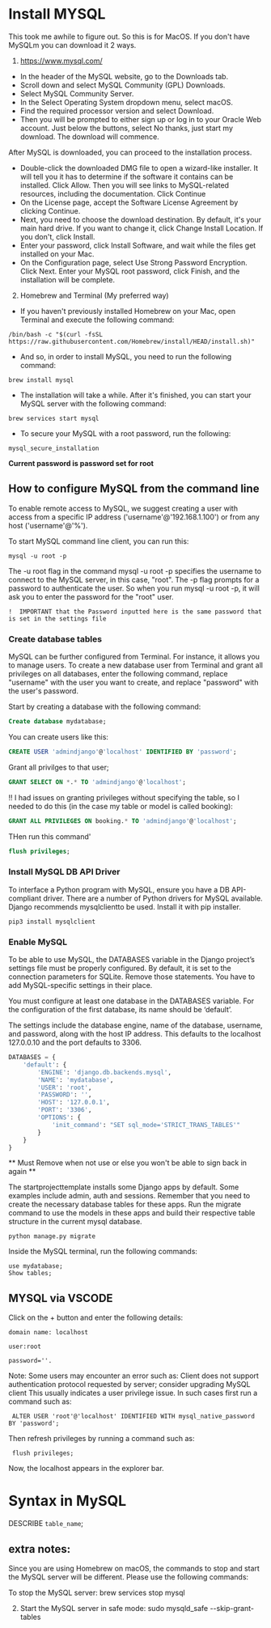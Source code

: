 # Install MYSQL

This took me awhile to figure out. So this is for MacOS. If you don't have MySQLm you can download it 2 ways.

1. https://www.mysql.com/

- In the header of the MySQL website, go to the Downloads tab.
- Scroll down and select MySQL Community (GPL) Downloads.
- Select MySQL Community Server.
- In the Select Operating System dropdown menu, select macOS.
- Find the required processor version and select Download.
- Then you will be prompted to either sign up or log in to your Oracle Web account. Just below the buttons, select No thanks, just start my download. The download will commence.

After MySQL is downloaded, you can proceed to the installation process.

- Double-click the downloaded DMG file to open a wizard-like installer. It will tell you it has to determine if the software it contains can be installed. Click Allow. Then you will see links to MySQL-related resources, including the documentation. Click Continue
- On the License page, accept the Software License Agreement by clicking Continue.
- Next, you need to choose the download destination. By default, it's your main hard drive. If you want to change it, click Change Install Location. If you don't, click Install.
- Enter your password, click Install Software, and wait while the files get installed on your Mac.
- On the Configuration page, select Use Strong Password Encryption. Click Next. Enter your MySQL root password, click Finish, and the installation will be complete.

2. Homebrew and Terminal (My preferred way)

- If you haven't previously installed Homebrew on your Mac, open Terminal and execute the following command:

```
/bin/bash -c "$(curl -fsSL https://raw.githubusercontent.com/Homebrew/install/HEAD/install.sh)"
```

- And so, in order to install MySQL, you need to run the following command:

```
brew install mysql
```

- The installation will take a while. After it's finished, you can start your MySQL server with the following command:

```
brew services start mysql
```

- To secure your MySQL with a root password, run the following:

```
mysql_secure_installation
```

**Current password is password set for root**

## How to configure MySQL from the command line

To enable remote access to MySQL, we suggest creating a user with access from a specific IP address ('username'@'192.168.1.100') or from any host ('username'@'%').

To start MySQL command line client, you can run this:

```
mysql -u root -p
```

The -u root flag in the command mysql -u root -p specifies the username to connect to the MySQL server, in this case, "root". The -p flag prompts for a password to authenticate the user. So when you run mysql -u root -p, it will ask you to enter the password for the "root" user.

```
!  IMPORTANT that the Password inputted here is the same password that is set in the settings file
```

### Create database tables

MySQL can be further configured from Terminal. For instance, it allows you to manage users. To create a new database user from Terminal and grant all privileges on all databases, enter the following command, replace "username" with the user you want to create, and replace "password" with the user's password.

Start by creating a database with the following command:

```sql
Create database mydatabase;
```

You can create users like this:

```sql
CREATE USER 'admindjango'@'localhost' IDENTIFIED BY 'password';
```

Grant all privilges to that user;

```sql
GRANT SELECT ON *.* TO 'admindjango'@'localhost';
```

!! I had issues on granting privileges without specifying the table, so I needed to do this (in the case my table or model is called booking):

```sql
GRANT ALL PRIVILEGES ON booking.* TO 'admindjango'@'localhost';
```

THen run this command'

```sql
flush privileges;
```

### Install MySQL DB API Driver

To interface a Python program with MySQL, ensure you have a DB API-compliant driver. There are a number of Python drivers for MySQL available. Django recommends mysqlclientto be used. Install it with pip installer.

```
pip3 install mysqlclient
```

### Enable MySQL

To be able to use MySQL, the DATABASES variable in the Django project’s settings file must be properly configured. By default, it is set to the connection parameters for SQLite. Remove those statements. You have to add MySQL-specific settings in their place.

You must configure at least one database in the DATABASES variable. For the configuration of the first database, its name should be ‘default’.

The settings include the database engine, name of the database, username, and password, along with the host IP address. This defaults to the localhost 127.0.0.10 and the port defaults to 3306.

```py
DATABASES = {
    'default': {
        'ENGINE': 'django.db.backends.mysql',
        'NAME': 'mydatabase',
        'USER': 'root',
        'PASSWORD': '',
        'HOST': '127.0.0.1',
        'PORT': '3306',
        'OPTIONS': {
            'init_command': "SET sql_mode='STRICT_TRANS_TABLES'"
        }
    }
}
```

** Must Remove when not use or else you won't be able to sign back in again **

The startprojecttemplate installs some Django apps by default. Some examples include admin, auth and sessions.
Remember that you need to create the necessary database tables for these apps. Run the migrate command to use the models in these apps and build their respective table structure in the current mysql database.

```
python manage.py migrate

```

Inside the MySQL terminal, run the following commands:

```
use mydatabase;
Show tables;

```

## MYSQL via VSCODE

Click on the + button and enter the following details:

```
domain name: localhost
```

```
user:root
```

```
password=''.
```

Note: Some users may encounter an error such as:
Client does not support authentication protocol requested by server; consider upgrading MySQL client
This usually indicates a user privilege issue. In such cases first run a command such as:

     ALTER USER 'root'@'localhost' IDENTIFIED WITH mysql_native_password BY 'password';

Then refresh privileges by running a command such as:

     flush privileges;

Now, the localhost appears in the explorer bar.

# Syntax in MySQL

DESCRIBE `table_name`;

## extra notes:

Since you are using Homebrew on macOS, the commands to stop and start the MySQL server will be different. Please use the following commands:

To stop the MySQL server:
brew services stop mysql

2. Start the MySQL server in safe mode:
   sudo mysqld_safe --skip-grant-tables
